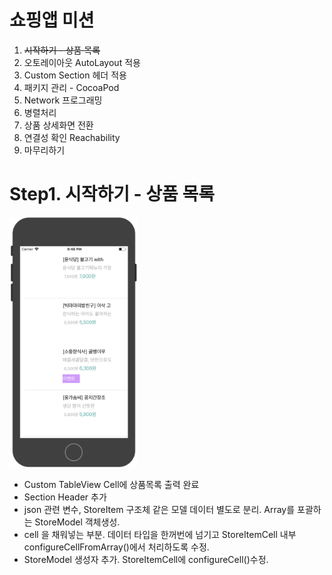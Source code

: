 # 쇼핑앱 미션

1. ~~시작하기 - 상품 목록~~
2. 오토레이아웃 AutoLayout 적용
3. Custom Section 헤더 적용
4. 패키지 관리 - CocoaPod
5. Network 프로그래밍
6. 병렬처리
7. 상품 상세화면 전환
8. 연결성 확인 Reachability
9. 마무리하기

# Step1. 시작하기 - 상품 목록
<img src="https://raw.githubusercontent.com/frybitsinc/swift-storeapp/store-step2/img/step1.png" height="400">

- Custom TableView Cell에 상품목록 출력 완료
- Section Header 추가
- json 관련 변수, StoreItem 구조체 같은 모델 데이터 별도로 분리. Array<StoreItem>를 포괄하는 StoreModel 객체생성.
- cell 을 채워넣는 부분. 데이터 타입을 한꺼번에 넘기고 StoreItemCell 내부 configureCellFromArray()에서 처리하도록 수정.
- StoreModel 생성자 추가. StoreItemCell에 configureCell()수정.
